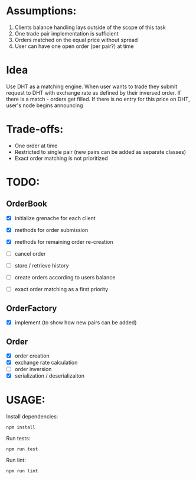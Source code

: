 # Assumptions:

1. Clients balance handling lays outside of the scope of this task
2. One trade pair implementation is sufficient
3. Orders matched on the equal price without spread
4. User can have one open order (per pair?) at time


# Idea
Use DHT as a matching engine. When user wants to trade they submit request to DHT
with exchange rate as defined by their inversed order. If there is a match -
orders get filled. If there is no entry for this price on DHT, user's node begins
announcing

# Trade-offs:
- One order at time
- Restricted to single pair (new pairs can be added as separate classes)
- Exact order matching is not prioritized


# TODO:
## OrderBook
- [x] initialize grenache for each client
- [x] methods for order submission
- [x] methods for remaining order re-creation

- [ ] cancel order
- [ ] store / retrieve history
- [ ] create orders according to users balance

- [ ] exact order matching as a first priority

## OrderFactory
- [x] implement (to show how new pairs can be added)

## Order
- [x] order creation
- [x] exchange rate calculation
- [ ] order inversion
- [x] serialization / deserializaiton

# USAGE:
Install dependencies:
```
npm install
```

Run tests:
```
npm run test
```

Run lint:
```
npm run lint
```




